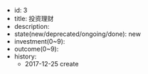 - id: 3
- title: 投资理财
- description:
- state(new/deprecated/ongoing/done): new
- investment(0~9):
- outcome(0~9):
- history:
  - 2017-12-25 create